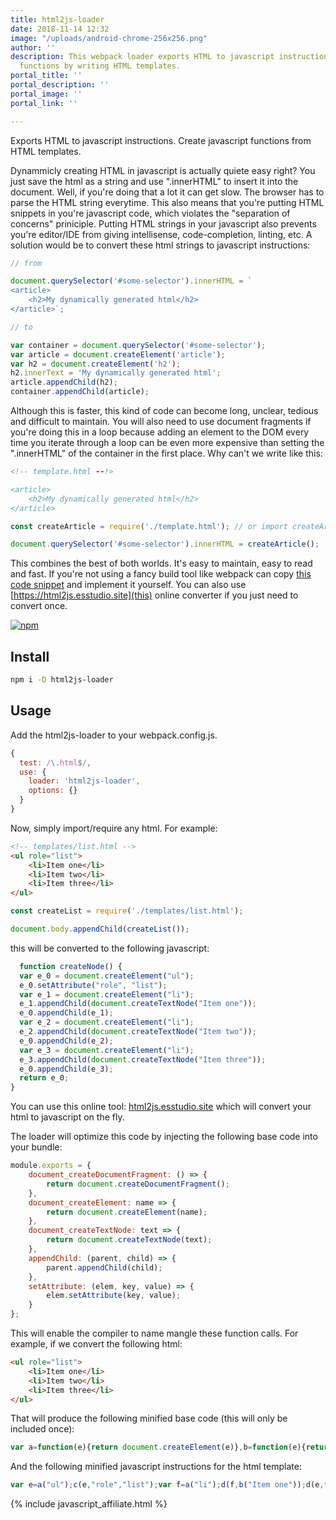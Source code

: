 ```yaml
---
title: html2js-loader
date: 2018-11-14 12:32
image: "/uploads/android-chrome-256x256.png"
author: ''
description: This webpack loader exports HTML to javascript instructions. Create javascript
  functions by writing HTML templates.
portal_title: ''
portal_description: ''
portal_image: ''
portal_link: ''

---
```

Exports HTML to javascript instructions. Create javascript functions from HTML templates.

Dynammicly creating HTML in javascript is actually quiete easy right? You just save the html as a string and use ".innerHTML" to insert it into the document. Well, if you're doing that a lot it can get slow. The browser has to parse the HTML string everytime. This also means that you're putting HTML snippets in you're javascript code, which violates the "separation of concerns" priniciple. Putting HTML strings in your javascript also prevents you're editor/IDE from giving intellisense, code-completion, linting, etc. A solution would be to convert these html strings to javascript instructions:

```javascript
// from

document.querySelector('#some-selector').innerHTML = `
<article>
	<h2>My dynamically generated html</h2>
</article>`;
```

```javascript
// to 

var container = document.querySelector('#some-selector');
var article = document.createElement('article');
var h2 = document.createElement('h2');
h2.innerText = 'My dynamically generated html';
article.appendChild(h2);
container.appendChild(article);
```

Although this is faster, this kind of code can become long, unclear, tedious and difficult to maintain. You will also need to use document fragments if you're doing this in a loop because adding an element to the DOM every time you iterate through a loop can be even more expensive than setting the ".innerHTML" of the container in the first place. Why can't we write like this:

```html
<!-- template.html --!>

<article>
	<h2>My dynamically generated html</h2>
</article>
```

```javascript
const createArticle = require('./template.html'); // or import createArticle from './template.html';

document.querySelector('#some-selector').innerHTML = createArticle();
```

This combines the best of both worlds. It's easy to maintain, easy to read and fast. If you're not using a fancy build tool like webpack can copy [this code snippet](https://github.com/LesterGallagher/html2js/blob/master/src/index.js) and implement it yourself. You can also use [https://html2js.esstudio.site](this) online converter if you just need to convert once.

[![npm](/uploads/npm.png)](https://www.npmjs.com/package/html2js-loader)

## Install

```bash
npm i -D html2js-loader
```

## Usage

Add the html2js-loader to your webpack.config.js.

```js
{
  test: /\.html$/,
  use: {
    loader: 'html2js-loader',
    options: {}
  }
}
```

Now, simply import/require any html. For example:

```html
<!-- templates/list.html -->
<ul role="list">
    <li>Item one</li>
    <li>Item two</li>
    <li>Item three</li>
</ul>
```

```js
const createList = require('./templates/list.html');

document.body.appendChild(createList());
```

this will be converted to the following javascript:

```javascript
  function createNode() {
  var e_0 = document.createElement("ul");
  e_0.setAttribute("role", "list");
  var e_1 = document.createElement("li");
  e_1.appendChild(document.createTextNode("Item one"));
  e_0.appendChild(e_1);
  var e_2 = document.createElement("li");
  e_2.appendChild(document.createTextNode("Item two"));
  e_0.appendChild(e_2);
  var e_3 = document.createElement("li");
  e_3.appendChild(document.createTextNode("Item three"));
  e_0.appendChild(e_3);
  return e_0;
}
```

You can use this online tool: [html2js.esstudio.site](https://html2js.esstudio.site) which will convert your html to javascript on the fly.

The loader will optimize this code by injecting the following base code into your bundle:

```javascript
module.exports = {
    document_createDocumentFragment: () => {
        return document.createDocumentFragment();
    },
    document_createElement: name => {
        return document.createElement(name);
    },
    document_createTextNode: text => {
        return document.createTextNode(text);
    },
    appendChild: (parent, child) => {
        parent.appendChild(child);
    },
    setAttribute: (elem, key, value) => {
        elem.setAttribute(key, value);
    }
};
```

This will enable the compiler to name mangle these function calls. For example, if we convert the following html:

```html
<ul role="list">
    <li>Item one</li>
    <li>Item two</li>
    <li>Item three</li>
</ul>
```

That will produce the following minified base code (this will only be included once):

```javascript
var a=function(e){return document.createElement(e)},b=function(e){return document.createTextNode(e)},c=function(e,f,g){return e.setAttribute(f,g)},d=function(e,f){return e.appendChild(f)}
```

And the following minified javascript instructions for the html template:

```javascript
var e=a("ul");c(e,"role","list");var f=a("li");d(f,b("Item one"));d(e,f);f=a("li");d(f,b("Item two"));d(e,f);f=a("li");d(f,b("Item three"));d(e,f);
```

{% include javascript_affiliate.html %}